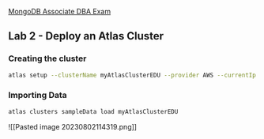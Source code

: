 [MongoDB Associate DBA Exam](https://learn.mongodb.com/pages/mongodb-associate-database-administrator-exam)

## Lab 2 - Deploy an Atlas Cluster

### Creating the cluster

```bash
atlas setup --clusterName myAtlasClusterEDU --provider AWS --currentIp --skipSampleData --username myAtlasDBUser --password myatlas-001 | tee atlas_cluster_details.txt
```

### Importing Data
```bash
atlas clusters sampleData load myAtlasClusterEDU
```
![[Pasted image 20230802114319.png]]